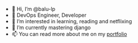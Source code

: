 - 👋 Hi, I’m @balu-lp
- 🔧 DevOps Engineer, Developer
- 👀 I’m interested in learning, reading and netflixing
- 🌱 I’m currently mastering django
- 📫 You can read more about me on my [portfolio](https://balumn.github.io)

<!---
balu-lp/balu-lp is a ✨ special ✨ repository because its `README.md` (this file) appears on your GitHub profile.
You can click the Preview link to take a look at your changes.
--->
